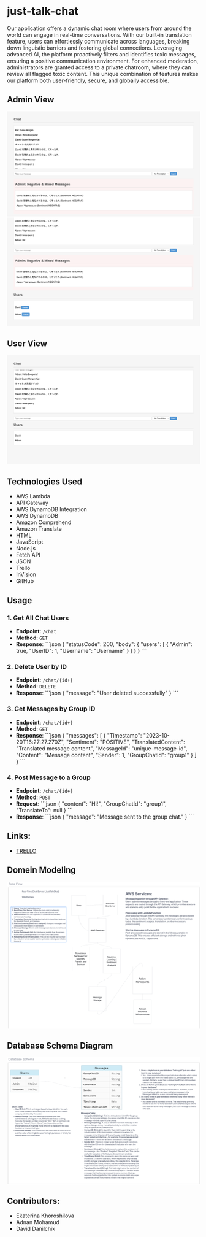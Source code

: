 # just-talk-chat

Our application offers a dynamic chat room where users from around the world can engage in real-time conversations. With our built-in translation feature, users can effortlessly communicate across languages, breaking down linguistic barriers and fostering global connections. Leveraging advanced AI, the platform proactively filters and identifies toxic messages, ensuring a positive communication environment. For enhanced moderation, administrators are granted access to a private chatroom, where they can review all flagged toxic content. This unique combination of features makes our platform both user-friendly, secure, and globally accessible.

## Admin View

![Admin View](./assets/admin1.png) ![Admin View](./assets/admin2.png)

## User View

![Admin View](./assets/user1.png)

## Technologies Used

- AWS Lambda
- API Gateway
- AWS DynamoDB Integration
- AWS DynamoDB
- Amazon Comprehend
- Amazon Translate
- HTML
- JavaScript
- Node.js
- Fetch API
- JSON
- Trello
- InVision
- GitHub

## Usage

### **1. Get All Chat Users**
- **Endpoint**: `/chat`
- **Method**: `GET`
- **Response**:
\```json
{
  "statusCode": 200,
  "body": {
    "users": [
      {
        "Admin": true,
        "UserID": 1,
        "Username": "Username"
      }
    ]
  }
}
\```

### **2. Delete User by ID**
- **Endpoint**: `/chat/{id+}`
- **Method**: `DELETE`
- **Response**:
\```json
{
  "message": "User deleted successfully"
}
\```

### **3. Get Messages by Group ID**
- **Endpoint**: `/chat/{id+}`
- **Method**: `GET`
- **Response**:
\```json
{
  "messages": [
    {
      "Timestamp": "2023-10-20T16:27:27.270Z",
      "Sentiment": "POSITIVE",
      "TranslatedContent": "Translated message content",
      "MessageId": "unique-message-id",
      "Content": "Message content",
      "Sender": 1,
      "GroupChatId": "group1"
    }
  ]
}
\```

### **4. Post Message to a Group**
- **Endpoint**: `/chat/{id+}`
- **Method**: `POST`
- **Request**:
\```json
{
  "content": "Hi!",
  "GroupChatId": "group1",
  "TranslateTo": null
}
\```
- **Response**:
\```json
{
  "message": "Message sent to the group chat."
}
\```

## Links:
- [TRELLO](https://trello.com/invite/b/uxaSmWNf/ATTIbc7032965c8252ccaf74a03c4c7b28fb7EEEA6C2/just-talk-chat)

## Domein Modeling
![UML](./assets/newUML.png)

## Database Schema Diagram
![DB Modeling](./assets/newSchema.png)

## Contributors:
- Ekaterina Khoroshilova
- Adnan Mohamud
- David Danilchik
